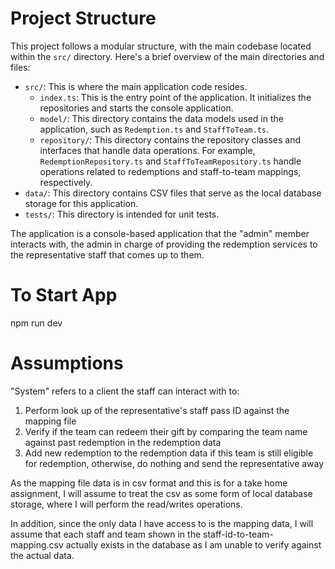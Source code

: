# Project Structure
This project follows a modular structure, with the main codebase located within the `src/` directory. Here's a brief overview of the main directories and files:

- `src/`: This is where the main application code resides.
    - `index.ts`: This is the entry point of the application. It initializes the repositories and starts the console application.
    - `model/`: This directory contains the data models used in the application, such as `Redemption.ts` and `StaffToTeam.ts`.
    - `repository/`: This directory contains the repository classes and interfaces that handle data operations. For example, `RedemptionRepository.ts` and `StaffToTeamRepository.ts` handle operations related to redemptions and staff-to-team mappings, respectively.
- `data/`: This directory contains CSV files that serve as the local database storage for this application.
- `tests/`: This directory is intended for unit tests.

The application is a console-based application that the "admin" member interacts with, the admin in charge of providing the redemption services to the representative staff that comes up to them.

# To Start App
npm run dev


# Assumptions

"System" refers to a client the staff can interact with to:
1. Perform look up of the representative's staff pass ID against the mapping file
2. Verify if the team can redeem their gift by comparing the team name against past
redemption in the redemption data
3. Add new redemption to the redemption data if this team is still eligible for
redemption, otherwise, do nothing and send the representative away

As the mapping file data is in csv format and this is for a take home assignment, I will assume to treat the csv as some form of local database storage, where I will perform the read/writes operations.

In addition, since the only data I have access to is the mapping data, I will assume that each staff and team shown in the staff-id-to-team-mapping.csv actually exists in the database as I am unable to verify against the actual data.
